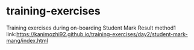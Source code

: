 # training-exercises
Training exercises during on-boarding 
Student Mark Result method1 link:https://kanimozhi92.github.io/training-exercises/day2/student-mark-mang/index.html
